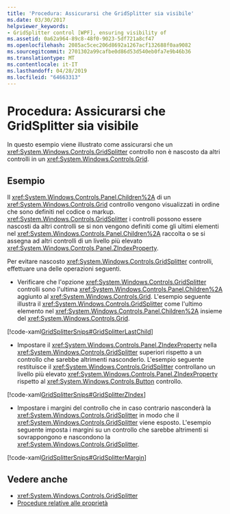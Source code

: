 ```yaml
---
title: 'Procedura: Assicurarsi che GridSplitter sia visibile'
ms.date: 03/30/2017
helpviewer_keywords:
- GridSplitter control [WPF], ensuring visibility of
ms.assetid: 0a62a964-89c8-48f0-9023-5df721a8cf47
ms.openlocfilehash: 2085ac5cec206d8692a1267acf132688f0aa9082
ms.sourcegitcommit: 2701302a99cafbe0d86d53d540eb0fa7e9b46b36
ms.translationtype: MT
ms.contentlocale: it-IT
ms.lasthandoff: 04/28/2019
ms.locfileid: "64663313"
---
```

# <a name="how-to-make-sure-that-a-gridsplitter-is-visible"></a>Procedura: Assicurarsi che GridSplitter sia visibile
In questo esempio viene illustrato come assicurarsi che un <xref:System.Windows.Controls.GridSplitter> controllo non è nascosto da altri controlli in un <xref:System.Windows.Controls.Grid>.  
  
## <a name="example"></a>Esempio  
 Il <xref:System.Windows.Controls.Panel.Children%2A> di un <xref:System.Windows.Controls.Grid> controllo vengono visualizzati in ordine che sono definiti nel codice o markup. <xref:System.Windows.Controls.GridSplitter> i controlli possono essere nascosti da altri controlli se si non vengono definiti come gli ultimi elementi nel <xref:System.Windows.Controls.Panel.Children%2A> raccolta o se si assegna ad altri controlli di un livello più elevato <xref:System.Windows.Controls.Panel.ZIndexProperty>.  
  
 Per evitare nascosto <xref:System.Windows.Controls.GridSplitter> controlli, effettuare una delle operazioni seguenti.  
  
- Verificare che l'opzione <xref:System.Windows.Controls.GridSplitter> controlli sono l'ultima <xref:System.Windows.Controls.Panel.Children%2A> aggiunto al <xref:System.Windows.Controls.Grid>. L'esempio seguente illustra il <xref:System.Windows.Controls.GridSplitter> come l'ultimo elemento nel <xref:System.Windows.Controls.Panel.Children%2A> insieme del <xref:System.Windows.Controls.Grid>.  
  
 [!code-xaml[GridSplitterSnips#GridSplitterLastChild](~/samples/snippets/csharp/VS_Snippets_Wpf/GridSplitterSnips/CSharp/Window1.xaml#gridsplitterlastchild)]  
  
- Impostare il <xref:System.Windows.Controls.Panel.ZIndexProperty> nella <xref:System.Windows.Controls.GridSplitter> superiori rispetto a un controllo che sarebbe altrimenti nasconderlo. L'esempio seguente restituisce il <xref:System.Windows.Controls.GridSplitter> controllano un livello più elevato <xref:System.Windows.Controls.Panel.ZIndexProperty> rispetto al <xref:System.Windows.Controls.Button> controllo.  
  
 [!code-xaml[GridSplitterSnips#GridSplitterZIndex](~/samples/snippets/csharp/VS_Snippets_Wpf/GridSplitterSnips/CSharp/Window1.xaml#gridsplitterzindex)]  
  
- Impostare i margini del controllo che in caso contrario nasconderà la <xref:System.Windows.Controls.GridSplitter> in modo che il <xref:System.Windows.Controls.GridSplitter> viene esposto. L'esempio seguente imposta i margini su un controllo che sarebbe altrimenti si sovrappongono e nascondono la <xref:System.Windows.Controls.GridSplitter>.  
  
 [!code-xaml[GridSplitterSnips#GridSplitterMargin](~/samples/snippets/csharp/VS_Snippets_Wpf/GridSplitterSnips/CSharp/Window1.xaml#gridsplittermargin)]  
  
## <a name="see-also"></a>Vedere anche

- <xref:System.Windows.Controls.GridSplitter>
- [Procedure relative alle proprietà](gridsplitter-how-to-topics.md)
